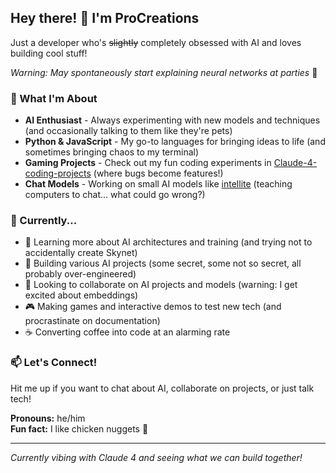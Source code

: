## Hey there! 👋 I'm ProCreations

Just a developer who's ~~slightly~~ completely obsessed with AI and loves building cool stuff! 

*Warning: May spontaneously start explaining neural networks at parties* 🤖

### 🤖 What I'm About
- **AI Enthusiast** - Always experimenting with new models and techniques (and occasionally talking to them like they're pets)
- **Python & JavaScript** - My go-to languages for bringing ideas to life (and sometimes bringing chaos to my terminal)
- **Gaming Projects** - Check out my fun coding experiments in [Claude-4-coding-projects](https://github.com/ProCreations-Official/Claude-4-coding-projects) (where bugs become features!)
- **Chat Models** - Working on small AI models like [intellite](https://github.com/ProCreations-Official/intellite) (teaching computers to chat... what could go wrong?)

### 🚀 Currently...
- 🌱 Learning more about AI architectures and training (and trying not to accidentally create Skynet)
- 🔨 Building various AI projects (some secret, some not so secret, all probably over-engineered)
- 💞️ Looking to collaborate on AI projects and models (warning: I get excited about embeddings)
- 🎮 Making games and interactive demos to test new tech (and procrastinate on documentation)
- ☕ Converting coffee into code at an alarming rate

### 📫 Let's Connect!
Hit me up if you want to chat about AI, collaborate on projects, or just talk tech!

**Pronouns:** he/him  
**Fun fact:** I like chicken nuggets 🍗

---
*Currently vibing with Claude 4 and seeing what we can build together!*

<!---
ProCreations-Official/ProCreations-Official is a ✨ special ✨ repository because its `README.md` (this file) appears on your GitHub profile.
You can click the Preview link to take a look at your changes.
--->